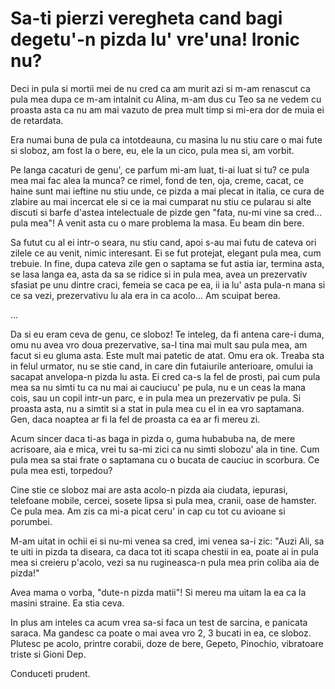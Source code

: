 # Sa-ti pierzi veregheta cand bagi degetu'-n pizda lu' vre'una! Ironic nu?

Deci in pula si mortii mei de nu cred ca am murit azi si m-am renascut ca pula mea dupa ce m-am intalnit cu Alina, m-am dus cu Teo sa ne vedem cu proasta asta ca nu am mai vazuto de prea mult timp si mi-era dor de muia ei de retardata.

Era numai buna de pula ca intotdeauna, cu masina lu nu stiu care o mai fute si sloboz, am fost la o bere, eu, ele la un cico, pula mea si, am vorbit.

Pe langa cacaturi de genu', ce parfum mi-am luat, ti-ai luat si tu? ce pula mea mai fac alea la munca? ce rimel, fond de ten, oja, creme, cacat, ce haine sunt mai ieftine nu stiu unde, ce pizda a mai plecat in italia, ce cura de zlabire au mai incercat ele si ce ia mai cumparat nu stiu ce pularau si alte discuti si barfe d'astea intelectuale de pizde gen "fata, nu-mi vine sa cred... pula mea"! A venit asta cu o mare problema la masa. Eu beam din bere.

Sa futut cu al ei intr-o seara, nu stiu cand, apoi s-au mai futu de cateva ori zilele ce au venit, nimic interesant. Ei se fut protejat, elegant pula mea, cum trebuie. In fine, dupa cateva zile gen o saptama se fut astia iar, termina asta, se lasa langa ea, asta da sa se ridice si in pula mea, avea un prezervativ sfasiat pe unu dintre craci, femeia se caca pe ea, ii ia lu' asta pula-n mana si ce sa vezi, prezervativu lu ala era in ca acolo... Am scuipat berea.

...

Da si eu eram ceva de genu, ce sloboz! Te inteleg, da fi antena care-i duma, omu nu avea vro doua prezervative, sa-l tina mai mult sau pula mea, am facut si eu gluma asta. Este mult mai patetic de atat. Omu era ok. Treaba sta in felul urmator, nu se stie cand, in care din futaiurile anterioare, omului ia sacapat anvelopa-n pizda lu asta. Ei cred ca-s la fel de prosti, pai cum pula mea sa nu simti tu ca nu mai ai cauciucu' pe pula, nu e un ceas la mana cois, sau un copil intr-un parc, e in pula mea un prezervativ pe pula. Si proasta asta, nu a simtit si a stat in pula mea cu el in ea vro saptamana. Gen, daca noaptea ar fi la fel de proasta ca ea ar fi mereu zi.

Acum sincer daca ti-as baga in pizda o, guma hubabuba na, de mere acrisoare, aia e mica, vrei tu sa-mi zici ca nu simti slobozu' ala in tine. Cum pula mea sa stai frate o saptamana cu o bucata de cauciuc in scorbura. Ce pula mea esti, torpedou?

Cine stie ce sloboz mai are asta acolo-n pizda aia ciudata, iepurasi, telefoane mobile, cercei, sosete lipsa si pula mea, cranii, oase de hamster. Ce pula mea. Am zis ca mi-a picat ceru' in cap cu tot cu avioane si porumbei.

M-am uitat in ochii ei si nu-mi venea sa cred, imi venea sa-i zic: "Auzi Ali, sa te uiti in pizda ta diseara, ca daca tot iti scapa chestii in ea, poate ai in pula mea si creieru p'acolo, vezi sa nu rugineasca-n pula mea prin coliba aia de pizda!"

Avea mama o vorba, "dute-n pizda matii"! Si mereu ma uitam la ea ca la masini straine. Ea stia ceva.

In plus am inteles ca acum vrea sa-si faca un test de sarcina, e panicata saraca. Ma gandesc ca poate o mai avea vro 2, 3 bucati in ea, ce sloboz. Plutesc pe acolo, printre corabii, doze de bere, Gepeto, Pinochio, vibratoare triste si Gioni Dep.

Conduceti prudent.